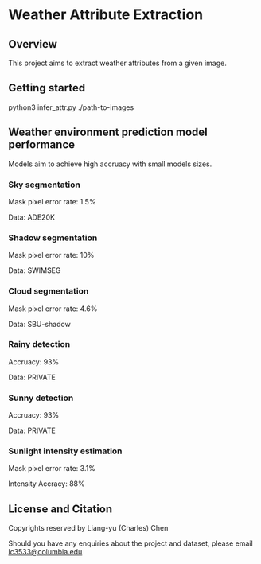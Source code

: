 # Weather Attribute Extraction



## Overview
This project aims to extract weather attributes from a given image.

## Getting started
 python3 infer_attr.py ./path-to-images

## Weather environment prediction model performance

Models aim to achieve high accruacy with small models sizes.

### Sky segmentation
Mask pixel error rate: 1.5% 

Data: ADE20K

### Shadow segmentation
Mask pixel error rate: 10% 

Data: SWIMSEG

### Cloud segmentation
Mask pixel error rate: 4.6% 

Data: SBU-shadow

### Rainy detection
Accruacy: 93%

Data: PRIVATE

### Sunny detection
Accruacy: 93%

Data: PRIVATE

### Sunlight intensity estimation
Mask pixel error rate: 3.1%

Intensity Accracy: 88%

## License and Citation
Copyrights reserved by Liang-yu (Charles) Chen

Should you have any enquiries about the project and dataset, please email lc3533@columbia.edu


